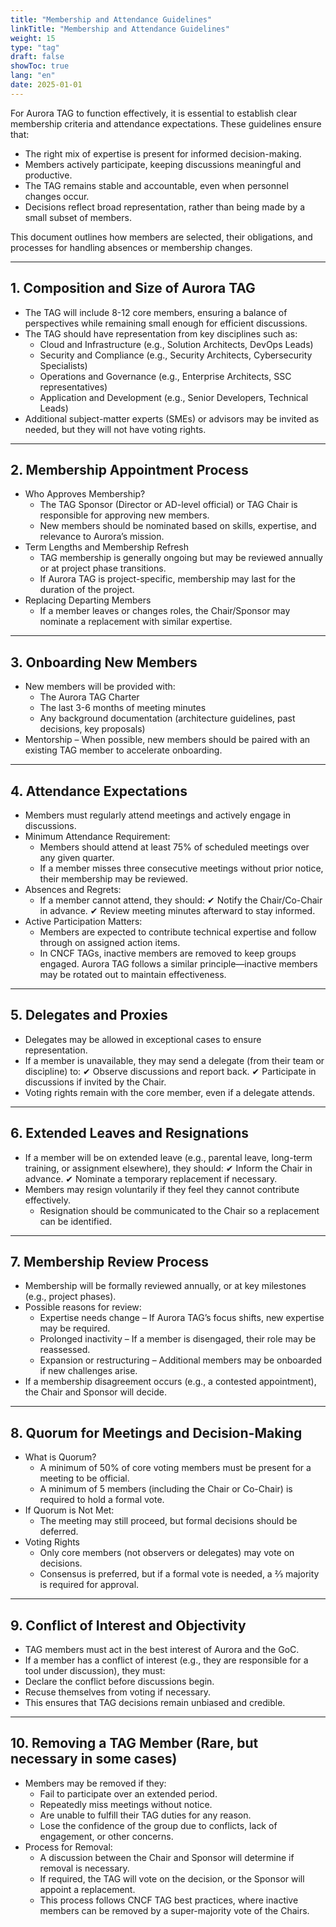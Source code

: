 ```yaml
---
title: "Membership and Attendance Guidelines"
linkTitle: "Membership and Attendance Guidelines"
weight: 15
type: "tag"
draft: false
showToc: true
lang: "en"
date: 2025-01-01
---
```


For Aurora TAG to function effectively, it is essential to establish clear membership criteria and attendance expectations. These guidelines ensure that:

- The right mix of expertise is present for informed decision-making.
- Members actively participate, keeping discussions meaningful and productive.
- The TAG remains stable and accountable, even when personnel changes occur.
- Decisions reflect broad representation, rather than being made by a small subset of members.

This document outlines how members are selected, their obligations, and processes for handling absences or membership changes.

---

## 1. Composition and Size of Aurora TAG

- The TAG will include 8-12 core members, ensuring a balance of perspectives while remaining small enough for efficient discussions.
- The TAG should have representation from key disciplines such as:
    - Cloud and Infrastructure (e.g., Solution Architects, DevOps Leads)
    - Security and Compliance (e.g., Security Architects, Cybersecurity Specialists)
    - Operations and Governance (e.g., Enterprise Architects, SSC representatives)
    - Application and Development (e.g., Senior Developers, Technical Leads)
- Additional subject-matter experts (SMEs) or advisors may be invited as needed, but they will not have voting rights.

---

## 2. Membership Appointment Process

- Who Approves Membership?
    - The TAG Sponsor (Director or AD-level official) or TAG Chair is responsible for approving new members.
    - New members should be nominated based on skills, expertise, and relevance to Aurora’s mission.
- Term Lengths and Membership Refresh
    - TAG membership is generally ongoing but may be reviewed annually or at project phase transitions.
    - If Aurora TAG is project-specific, membership may last for the duration of the project.
- Replacing Departing Members
    - If a member leaves or changes roles, the Chair/Sponsor may nominate a replacement with similar expertise.

---

## 3. Onboarding New Members

- New members will be provided with:
    - The Aurora TAG Charter
    - The last 3-6 months of meeting minutes
    - Any background documentation (architecture guidelines, past decisions, key proposals)
- Mentorship – When possible, new members should be paired with an existing TAG member to accelerate onboarding.

---

## 4. Attendance Expectations

- Members must regularly attend meetings and actively engage in discussions.
- Minimum Attendance Requirement:
    - Members should attend at least 75% of scheduled meetings over any given quarter.
    - If a member misses three consecutive meetings without prior notice, their membership may be reviewed.
- Absences and Regrets:
    - If a member cannot attend, they should:
    ✔ Notify the Chair/Co-Chair in advance.
    ✔ Review meeting minutes afterward to stay informed.
- Active Participation Matters:
    - Members are expected to contribute technical expertise and follow through on assigned action items.
    - In CNCF TAGs, inactive members are removed to keep groups engaged. Aurora TAG follows a similar principle—inactive members may be rotated out to maintain effectiveness.

---

## 5. Delegates and Proxies

- Delegates may be allowed in exceptional cases to ensure representation.
- If a member is unavailable, they may send a delegate (from their team or discipline) to:
✔ Observe discussions and report back.
✔ Participate in discussions if invited by the Chair.
- Voting rights remain with the core member, even if a delegate attends.

---

## 6. Extended Leaves and Resignations

- If a member will be on extended leave (e.g., parental leave, long-term training, or assignment elsewhere), they should:
✔ Inform the Chair in advance.
✔ Nominate a temporary replacement if necessary.
- Members may resign voluntarily if they feel they cannot contribute effectively.
    - Resignation should be communicated to the Chair so a replacement can be identified.

---

## 7. Membership Review Process

- Membership will be formally reviewed annually, or at key milestones (e.g., project phases).
- Possible reasons for review:
    - Expertise needs change – If Aurora TAG’s focus shifts, new expertise may be required.
    - Prolonged inactivity – If a member is disengaged, their role may be reassessed.
    - Expansion or restructuring – Additional members may be onboarded if new challenges arise.
- If a membership disagreement occurs (e.g., a contested appointment), the Chair and Sponsor will decide.

---

## 8. Quorum for Meetings and Decision-Making

- What is Quorum?
    - A minimum of 50% of core voting members must be present for a meeting to be official.
    - A minimum of 5 members (including the Chair or Co-Chair) is required to hold a formal vote.
- If Quorum is Not Met:
    - The meeting may still proceed, but formal decisions should be deferred.
- Voting Rights
    - Only core members (not observers or delegates) may vote on decisions.
    - Consensus is preferred, but if a formal vote is needed, a ⅔ majority is required for approval.

---

## 9. Conflict of Interest and Objectivity

- TAG members must act in the best interest of Aurora and the GoC.
- If a member has a conflict of interest (e.g., they are responsible for a tool under discussion), they must:
-  Declare the conflict before discussions begin.
- Recuse themselves from voting if necessary.
- This ensures that TAG decisions remain unbiased and credible.

---

## 10. Removing a TAG Member (Rare, but necessary in some cases)

- Members may be removed if they:
    - Fail to participate over an extended period.
    - Repeatedly miss meetings without notice.
    - Are unable to fulfill their TAG duties for any reason.
    - Lose the confidence of the group due to conflicts, lack of engagement, or other concerns.
- Process for Removal:
    - A discussion between the Chair and Sponsor will determine if removal is necessary.
    - If required, the TAG will vote on the decision, or the Sponsor will appoint a replacement.
    - This process follows CNCF TAG best practices, where inactive members can be removed by a super-majority vote of the Chairs.
